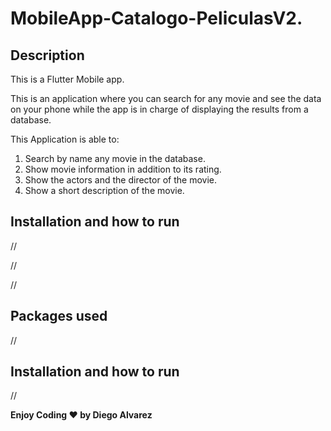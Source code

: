 # MobileApp-Catalogo-PeliculasV2.

## Description
This is a Flutter Mobile app.

This is an application where you can search for any movie and see the data on your phone while the app is in charge of displaying the results from a database.

This Application is able to:

1. Search by name any movie in the database.
2. Show movie information in addition to its rating.
3. Show the actors and the director of the movie.
4. Show a short description of the movie.



## Installation and how to run
//

//

//

## Packages used
//

## Installation and how to run
//

**Enjoy Coding ❤ by Diego Alvarez**